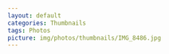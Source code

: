 ```yaml
---
layout: default
categories: Thumbnails
tags: Photos
picture: img/photos/thumbnails/IMG_8486.jpg
---
```


